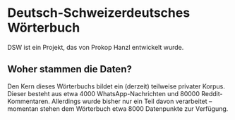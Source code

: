 # Deutsch-Schweizerdeutsches Wörterbuch
  DSW ist ein Projekt, das von Prokop Hanzl entwickelt wurde.

## Woher stammen die Daten?
 Den Kern dieses Wörterbuchs bildet ein (derzeit) teilweise privater Korpus. Dieser besteht aus etwa 4000 WhatsApp-Nachrichten und 80000 Reddit-Kommentaren. Allerdings wurde bisher nur ein Teil davon verarbeitet – momentan stehen dem Wörterbuch etwa 8000 Datenpunkte zur Verfügung.
